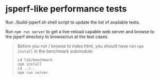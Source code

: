 jsperf-like performance tests
=============================

Run ./build-jsperf.sh shell script to update the list of available tests.

Run `npm run server` to get a live-reload capable web server and browse to
the jsperf directory to browse/run at the test cases.

>
> Before you run / browse to index.html, you should have run `npm install`
> in the benchmark submodule:
>
> ```
> cd lib/benchmark
> npm install
> cd ../..
> npm run server
> ```
>

